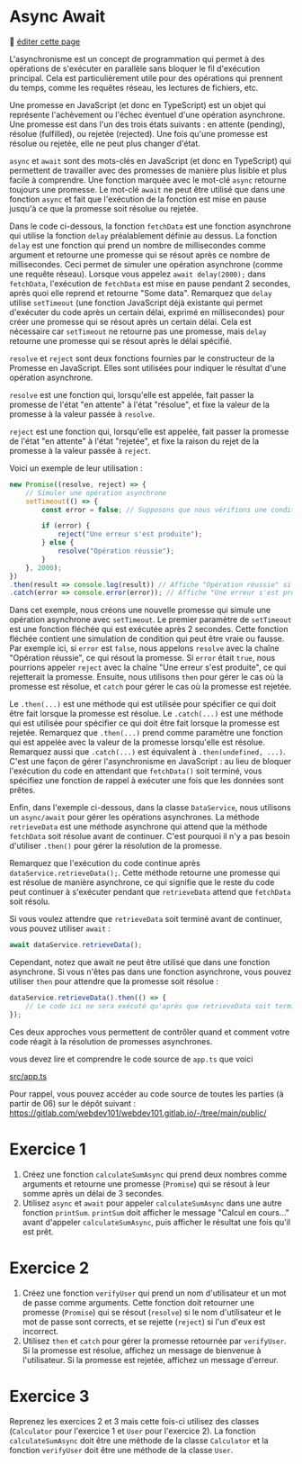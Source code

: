 # Async Await

:memo: [éditer cette page](https://gitlab.com/-/ide/project/webdev101/webdev101.gitlab.io/edit/main/-/public/13_async_await/README.md)

L'asynchronisme est un concept de programmation qui permet à des opérations de s'exécuter en parallèle sans bloquer le fil d'exécution principal. Cela est particulièrement utile pour des opérations qui prennent du temps, comme les requêtes réseau, les lectures de fichiers, etc.

Une promesse en JavaScript (et donc en TypeScript) est un objet qui représente l'achèvement ou l'échec éventuel d'une opération asynchrone. Une promesse est dans l'un des trois états suivants : en attente (pending), résolue (fulfilled), ou rejetée (rejected). Une fois qu'une promesse est résolue ou rejetée, elle ne peut plus changer d'état.

`async` et `await` sont des mots-clés en JavaScript (et donc en TypeScript) qui permettent de travailler avec des promesses de manière plus lisible et plus facile à comprendre. Une fonction marquée avec le mot-clé `async` retourne toujours une promesse. Le mot-clé `await` ne peut être utilisé que dans une fonction `async` et fait que l'exécution de la fonction est mise en pause jusqu'à ce que la promesse soit résolue ou rejetée.

Dans le code ci-dessous, la fonction `fetchData` est une fonction asynchrone qui utilise la fonction `delay` préalablement définie au dessus. La fonction `delay` est une fonction qui prend un nombre de millisecondes comme argument et retourne une promesse qui se résout après ce nombre de millisecondes. Ceci permet de simuler une opération asynchrone (comme une requête réseau). Lorsque vous appelez `await delay(2000);` dans `fetchData`, l'exécution de `fetchData` est mise en pause pendant 2 secondes, après quoi elle reprend et retourne "Some data". Remarquez que `delay` utilise `setTimeout` (une fonction JavaScript déjà existante qui permet d'exécuter du code après un certain délai, exprimé en millisecondes) pour créer une promesse qui se résout après un certain délai. Cela est nécessaire car `setTimeout` ne retourne pas une promesse, mais `delay` retourne une promesse qui se résout après le délai spécifié. 

`resolve` et `reject` sont deux fonctions fournies par le constructeur de la Promesse en JavaScript. Elles sont utilisées pour indiquer le résultat d'une opération asynchrone.

`resolve` est une fonction qui, lorsqu'elle est appelée, fait passer la promesse de l'état "en attente" à l'état "résolue", et fixe la valeur de la promesse à la valeur passée à `resolve`.

`reject` est une fonction qui, lorsqu'elle est appelée, fait passer la promesse de l'état "en attente" à l'état "rejetée", et fixe la raison du rejet de la promesse à la valeur passée à `reject`.

Voici un exemple de leur utilisation :
    
```typescript
new Promise((resolve, reject) => {
    // Simuler une opération asynchrone
    setTimeout(() => {
        const error = false; // Supposons que nous vérifions une condition ici

        if (error) {
            reject("Une erreur s'est produite");
        } else {
            resolve("Opération réussie");
        }
    }, 2000);
})
.then(result => console.log(result)) // Affiche "Opération réussie" si la promesse est résolue
.catch(error => console.error(error)); // Affiche "Une erreur s'est produite" si la promesse est rejetée
```

Dans cet exemple, nous créons une nouvelle promesse qui simule une opération asynchrone avec `setTimeout`. Le premier paramètre de `setTimeout` est une fonction fléchée qui est exécutée après 2 secondes. Cette fonction fléchée contient une simulation de condition qui peut être vraie ou fausse. Par exemple ici, si `error` est `false`, nous appelons `resolve` avec la chaîne "Opération réussie", ce qui résout la promesse. Si `error` était `true`, nous pourrions appeler `reject` avec la chaîne "Une erreur s'est produite", ce qui rejetterait la promesse. Ensuite, nous utilisons `then` pour gérer le cas où la promesse est résolue, et `catch` pour gérer le cas où la promesse est rejetée.

Le `.then(...)` est une méthode qui est utilisée pour spécifier ce qui doit être fait lorsque la promesse est résolue. Le `.catch(...)` est une méthode qui est utilisée pour spécifier ce qui doit être fait lorsque la promesse est rejetée. Remarquez que `.then(...)` prend comme paramètre une fonction qui est appelée avec la valeur de la promesse lorsqu'elle est résolue. Remarquez aussi que `.catch(...)` est équivalent à `.then(undefined, ...)`. C'est une façon de gérer l'asynchronisme en JavaScript : au lieu de bloquer l'exécution du code en attendant que `fetchData()` soit terminé, vous spécifiez une fonction de rappel à exécuter une fois que les données sont prêtes.

Enfin, dans l'exemple ci-dessous, dans la classe `DataService`, nous utilisons un `async/await` pour gérer les opérations asynchrones. La méthode `retrieveData` est une méthode asynchrone qui attend que la méthode `fetchData` soit résolue avant de continuer. C'est pourquoi il n'y a pas besoin d'utiliser `.then()` pour gérer la résolution de la promesse.

Remarquez que l'exécution du code continue après `dataService.retrieveData();`. Cette méthode retourne une promesse qui est résolue de manière asynchrone, ce qui signifie que le reste du code peut continuer à s'exécuter pendant que `retrieveData` attend que `fetchData` soit résolu.

Si vous voulez attendre que `retrieveData` soit terminé avant de continuer, vous pouvez utiliser `await` :

```typescript
await dataService.retrieveData();
```

Cependant, notez que await ne peut être utilisé que dans une fonction asynchrone. Si vous n'êtes pas dans une fonction asynchrone, vous pouvez utiliser `then` pour attendre que la promesse soit résolue :

```typescript
dataService.retrieveData().then(() => {
    // Le code ici ne sera exécuté qu'après que retrieveData soit terminé
});
```

Ces deux approches vous permettent de contrôler quand et comment votre code réagit à la résolution de promesses asynchrones.

vous devez lire et comprendre le code source de `app.ts` que voici

[src/app.ts](src/app.ts ":include :type=code typescript")

Pour rappel, vous pouvez accéder au code source de toutes les parties (à partir de 06) sur le dépôt suivant : https://gitlab.com/webdev101/webdev101.gitlab.io/-/tree/main/public/

# Exercice 1

1. Créez une fonction `calculateSumAsync` qui prend deux nombres comme arguments et retourne une promesse (`Promise`) qui se résout à leur somme après un délai de 3 secondes.
2. Utilisez `async` et `await` pour appeler `calculateSumAsync` dans une autre fonction `printSum`. `printSum` doit afficher le message "Calcul en cours..." avant d'appeler `calculateSumAsync`, puis afficher le résultat une fois qu'il est prêt.

# Exercice 2

1. Créez une fonction `verifyUser` qui prend un nom d'utilisateur et un mot de passe comme arguments. Cette fonction doit retourner une promesse (`Promise`) qui se résout (`resolve`) si le nom d'utilisateur et le mot de passe sont corrects, et se rejette (`reject`) si l'un d'eux est incorrect.
2. Utilisez `then` et `catch` pour gérer la promesse retournée par `verifyUser`. Si la promesse est résolue, affichez un message de bienvenue à l'utilisateur. Si la promesse est rejetée, affichez un message d'erreur.

# Exercice 3

Reprenez les exercices 2 et 3 mais cette fois-ci utilisez des classes (`Calculator` pour l'exercice 1 et `User` pour l'exercice 2). La fonction `calculateSumAsync` doit être une méthode de la classe `Calculator` et la fonction `verifyUser` doit être une méthode de la classe `User`.

